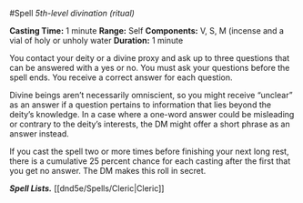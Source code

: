 #Spell
*5th-level divination (ritual)*

**Casting Time:** 1 minute
**Range:** Self
**Components:** V, S, M (incense and a vial of holy or unholy water
**Duration:** 1 minute

You contact your deity or a divine proxy and ask up to three questions that can be answered with a yes or no. You must ask your questions before the spell ends. You receive a correct answer for each question.

Divine beings aren’t necessarily omniscient, so you might receive “unclear” as an answer if a question pertains to information that lies beyond the deity’s knowledge. In a case where a one-word answer could be misleading or contrary to the deity’s interests, the DM might offer a short phrase as an answer instead.

If you cast the spell two or more times before finishing your next long rest, there is a cumulative 25 percent chance for each casting after the first that you get no answer. The DM makes this roll in secret.

***Spell Lists.*** [[dnd5e/Spells/Cleric\|Cleric]]